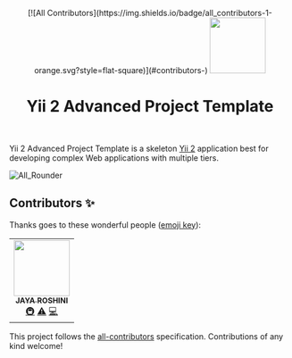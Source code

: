 <p align="center">
<!-- ALL-CONTRIBUTORS-BADGE:START - Do not remove or modify this section -->
[![All Contributors](https://img.shields.io/badge/all_contributors-1-orange.svg?style=flat-square)](#contributors-)
<!-- ALL-CONTRIBUTORS-BADGE:END -->
    <a href="https://github.com/yiisoft" target="_blank">
        <img src="https://avatars0.githubusercontent.com/u/993323" height="100px">
    </a>
    <h1 align="center">Yii 2 Advanced Project Template</h1>
    <br>
</p>

Yii 2 Advanced Project Template is a skeleton [Yii 2](http://www.yiiframework.com/) application best for
developing complex Web applications with multiple tiers.

![All_Rounder](https://socialify.git.ci/JAYAROSHINI2112/All_Rounder/image?description=1&font=Source%20Code%20Pro&issues=1&language=1&owner=1&pattern=Floating%20Cogs&stargazers=1&theme=Dark)

## Contributors ✨

Thanks goes to these wonderful people ([emoji key](https://allcontributors.org/docs/en/emoji-key)):

<!-- ALL-CONTRIBUTORS-LIST:START - Do not remove or modify this section -->
<!-- prettier-ignore-start -->
<!-- markdownlint-disable -->

<table>
  <tr>
    <td align="center"><a href="https://jayaroshini2112.github.io/portfolio/"><img src="https://avatars.githubusercontent.com/u/70878001?v=4?s=100" width="100px;" alt=""/><br /><sub><b>JAYA ROSHINI</b></sub></a><br /><a href="#infra-JAYAROSHINI2112" title="Infrastructure (Hosting, Build-Tools, etc)">🚇</a> <a href="https://github.com/JAYAROSHINI2112/All_Rounder/commits?author=JAYAROSHINI2112" title="Tests">⚠️</a> <a href="https://github.com/JAYAROSHINI2112/All_Rounder/commits?author=JAYAROSHINI2112" title="Code">💻</a></td>
  </tr>
</table>

<!-- markdownlint-restore -->
<!-- prettier-ignore-end -->

<!-- ALL-CONTRIBUTORS-LIST:END -->

This project follows the [all-contributors](https://github.com/all-contributors/all-contributors) specification. Contributions of any kind welcome!
